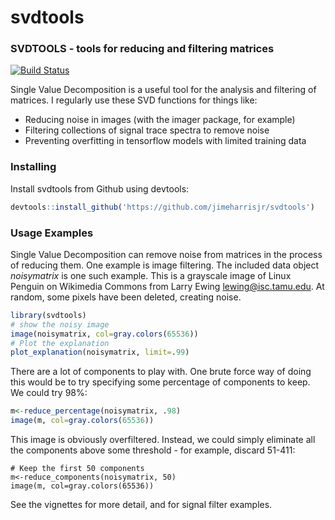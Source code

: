 svdtools
=====
### SVDTOOLS - tools for reducing and filtering matrices
<!-- badges: start -->
[![Build Status](https://travis-ci.com/jimeharrisjr/svdtools.svg?branch=main)](https://travis-ci.com/jimeharrisjr/svdtools)
<!-- badges: end -->

Single Value Decomposition is a useful tool for the analysis and filtering of matrices. I regularly use these SVD functions for things like:

- Reducing noise in images (with the imager package, for example)
- Filtering collections of signal trace spectra to remove noise
- Preventing overfitting in tensorflow models with limited training data

### Installing
Install svdtools from Github using devtools:
``` r
devtools::install_github('https://github.com/jimeharrisjr/svdtools')
```

### Usage Examples

Single Value Decomposition can remove noise from matrices in the process of reducing them. One example is image filtering. The included data object _noisymatrix_ is one such example. This is a grayscale image of Linux Penguin on Wikimedia Commons from Larry Ewing <lewing@isc.tamu.edu>. At random, some pixels have been deleted, creating noise.

``` r
library(svdtools)
# show the noisy image
image(noisymatrix, col=gray.colors(65536))
# Plot the explanation
plot_explanation(noisymatrix, limit=.99)
```

There are a lot of components to play with. One brute force way of doing this would be to try specifying some percentage of components to keep. We could try 98%:

``` r
m<-reduce_percentage(noisymatrix, .98)
image(m, col=gray.colors(65536))
```
This image is obviously overfiltered. Instead, we could simply eliminate all the components above some threshold - for example, discard 51-411:
```{r}
# Keep the first 50 components
m<-reduce_components(noisymatrix, 50)
image(m, col=gray.colors(65536))
```

See the vignettes for more detail, and for signal filter examples.
